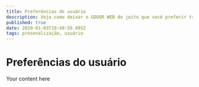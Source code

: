 ```yaml
---
title: Preferências do usuário
description: Veja como deixar o GDOOR WEB do jeito que você preferir trabalhar
published: true
date: 2020-01-03T19:49:59.895Z
tags: presonalização, usuário
---
```


# Preferências do usuário

Your content here
